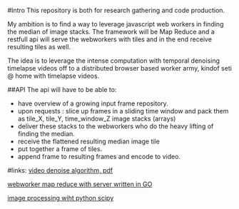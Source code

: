 #Intro
This repository is both for research gathering and code production.

My ambition is to find a way to leverage javascript web workers in finding the median of image stacks.
The framework will be Map Reduce and a restfull api will serve the webworkers with tiles and in the end receive resulting tiles as well.

The idea is to leverage the intense computation with temporal denoising timelapse videos off to a distributed browser based worker army, kindof seti @ home with timelapse videos.

##API
The api will have to be able to:
* have overview of a growing input frame repository.
* upon requests : slice up frames in a sliding time window and pack them as tile_X, tile_Y, time_window_Z image stacks (arrays)
* deliver these stacks to the webworkers who do the heavy lifting of finding the median.
* receive the flattened resulting median image tile
* put together a frame of tiles.
* append frame to resulting frames and encode to video.


#links:
[video denoise algorithm, pdf](http://bit.kuas.edu.tw/~jihmsp/2014/vol5/JIH-MSP-2014-01-004.pdf)

[webworker map reduce with server written in GO](https://github.com/oryband/go-web-mapreduce)

[image processing wiht python scipy](http://prancer.physics.louisville.edu/astrowiki/index.php/Image_processing_with_Python_and_SciPy)
